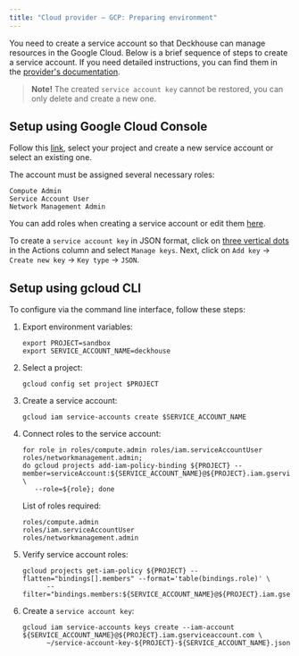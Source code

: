 ```yaml
---
title: "Cloud provider — GCP: Preparing environment"
---
```


You need to create a service account so that Deckhouse can manage resources in the Google Cloud. Below is a brief sequence of steps to create a service account. If you need detailed instructions, you can find them in the [provider's documentation](https://cloud.google.com/iam/docs/service-accounts).

> **Note!** The created `service account key` cannot be restored, you can only delete and create a new one.

## Setup using Google Cloud Console

Follow this [link](https://console.cloud.google.com/iam-admin/serviceaccounts), select your project and create a new service account or select an existing one.

The account must be assigned several necessary roles:

```text
Compute Admin
Service Account User
Network Management Admin
```

You can add roles when creating a service account or edit them [here](https://console.cloud.google.com/iam-admin/iam).

To create a `service account key` in JSON format, click on [three vertical dots](https://console.cloud.google.com/iam-admin/serviceaccounts) in the Actions column and select `Manage keys`. Next, click on `Add key` -> `Create new key` -> `Key type` -> `JSON`.

## Setup using gcloud CLI

To configure via the command line interface, follow these steps:

1. Export environment variables:

   ```shell
   export PROJECT=sandbox
   export SERVICE_ACCOUNT_NAME=deckhouse
   ```

2. Select a project:

   ```shell
   gcloud config set project $PROJECT
   ```

3. Create a service account:

   ```shell
   gcloud iam service-accounts create $SERVICE_ACCOUNT_NAME
   ```

4. Connect roles to the service account:

   ```shell
   for role in roles/compute.admin roles/iam.serviceAccountUser roles/networkmanagement.admin;
   do gcloud projects add-iam-policy-binding ${PROJECT} --member=serviceAccount:${SERVICE_ACCOUNT_NAME}@${PROJECT}.iam.gserviceaccount.com \
      --role=${role}; done
   ```

   List of roles required:

   ```text
   roles/compute.admin
   roles/iam.serviceAccountUser
   roles/networkmanagement.admin
   ```

5. Verify service account roles:

   ```shell
   gcloud projects get-iam-policy ${PROJECT} --flatten="bindings[].members" --format='table(bindings.role)' \
         --filter="bindings.members:${SERVICE_ACCOUNT_NAME}@${PROJECT}.iam.gserviceaccount.com"
   ```

6. Create a `service account key`:

   ```shell
   gcloud iam service-accounts keys create --iam-account ${SERVICE_ACCOUNT_NAME}@${PROJECT}.iam.gserviceaccount.com \
         ~/service-account-key-${PROJECT}-${SERVICE_ACCOUNT_NAME}.json
   ```
